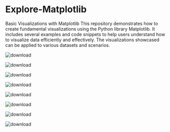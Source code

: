 # Explore-Matplotlib
Basic Visualizations with Matplotlib
This repository demonstrates how to create fundamental visualizations using the Python library Matplotlib. It includes several examples and code snippets to help users understand how to visualize data efficiently and effectively. The visualizations showcased can be applied to various datasets and scenarios.


![download](https://github.com/user-attachments/assets/13fd7abd-bc82-42dc-8845-efaafb20e3ad)

![download](https://github.com/user-attachments/assets/213a16b2-80e6-4855-9dbb-970670b41e32)

![download](https://github.com/user-attachments/assets/f7789834-c6a9-405a-8062-400679af9eda)

![download](https://github.com/user-attachments/assets/93b6541c-614d-4ab4-bcec-ac81d73bbcc9)

![download](https://github.com/user-attachments/assets/46faa805-1e71-40af-b207-e81c5838c9d9)

![download](https://github.com/user-attachments/assets/fe539b43-9d9b-4913-999e-106947792487)

![download](https://github.com/user-attachments/assets/66c33b76-a4d2-4aec-80f9-f56dd6529499)

![download](https://github.com/user-attachments/assets/010810b0-cce3-420b-aa16-efc11663db2b)
